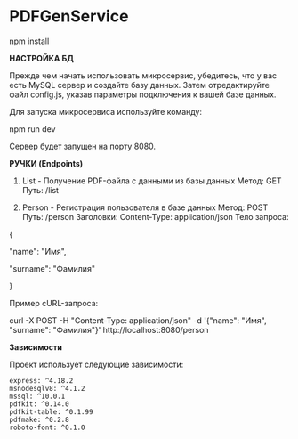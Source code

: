# PDFGenService

npm install

__НАСТРОЙКА БД__

Прежде чем начать использовать микросервис, убедитесь, что у вас есть MySQL сервер и создайте базу данных. Затем отредактируйте файл config.js, указав параметры подключения к вашей базе данных.

Для запуска микросервиса используйте команду:

npm run dev

Сервер будет запущен на порту 8080.

__РУЧКИ (Endpoints)__
1. List - Получение PDF-файла с данными из базы данных 
    Метод: GET
    Путь: /list

3. Person - Регистрация пользователя в базе данных
    Метод: POST
    Путь: /person
    Заголовки: Content-Type: application/json
   Тело запроса:

{

  "name": "Имя",

  "surname": "Фамилия"

}

Пример cURL-запроса:

curl -X POST -H "Content-Type: application/json" -d '{"name": "Имя", "surname": "Фамилия"}' http://localhost:8080/person

__Зависимости__

Проект использует следующие зависимости:

    express: ^4.18.2
    msnodesqlv8: ^4.1.2
    mssql: ^10.0.1
    pdfkit: ^0.14.0
    pdfkit-table: ^0.1.99
    pdfmake: ^0.2.8
    roboto-font: ^0.1.0
